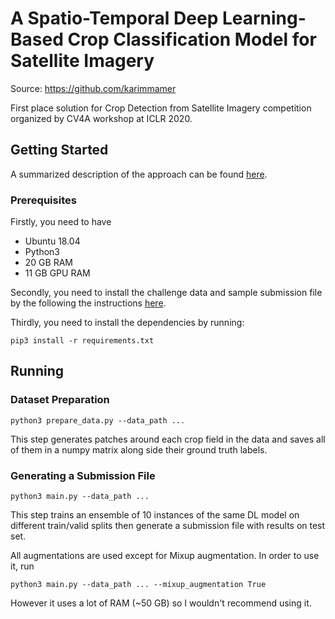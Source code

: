 # A Spatio-Temporal Deep Learning-Based Crop Classification Model for Satellite Imagery

Source: <https://github.com/karimmamer>

First place solution for Crop Detection from Satellite Imagery competition organized by CV4A workshop at ICLR 2020.

## Getting Started

A summarized description of the approach can be found [here](https://zindi.africa/competitions/iclr-workshop-challenge-2-radiant-earth-computer-vision-for-crop-recognition/discussions/1147).

### Prerequisites

Firstly, you need to have

* Ubuntu 18.04
* Python3
* 20 GB RAM
* 11 GB GPU RAM

Secondly, you need to install the challenge data and sample submission file by the following the instructions [here](https://zindi.africa/competitions/iclr-workshop-challenge-2-radiant-earth-computer-vision-for-crop-recognition/data).

Thirdly, you need to install the dependencies by running:

```shell
pip3 install -r requirements.txt
```

## Running

### Dataset Preparation

```shell
python3 prepare_data.py --data_path ...
```

This step generates patches around each crop field in the data and saves all of them in a numpy matrix along side their ground truth labels.

### Generating a Submission File

```shell
python3 main.py --data_path ...
```

This step trains an ensemble of 10 instances of the same DL model on different train/valid splits then generate a submission file with results on test set. 

All augmentations are used except for Mixup augmentation. In order to use it, run

```shell
python3 main.py --data_path ... --mixup_augmentation True
```

However it uses a lot of RAM (~50 GB) so I wouldn't recommend using it.
